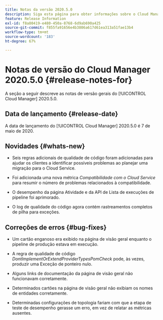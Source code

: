 ```yaml
---
title: Notas da versão 2020.5.0
description: Siga esta página para obter informações sobre o Cloud Manager 2020.5.0
feature: Release Information
exl-id: f8a80419-e480-450a-8768-6d9ab690a425
source-git-commit: f855fa91656e4b3806a617d61ea313a51fae13b4
workflow-type: tm+mt
source-wordcount: '183'
ht-degree: 67%

---
```


# Notas de versão do Cloud Manager 2020.5.0 {#release-notes-for}

A seção a seguir descreve as notas de versão gerais do [!UICONTROL Cloud Manager] 2020.5.0.

## Data de lançamento {#release-date}

A data de lançamento do [!UICONTROL Cloud Manager] 2020.5.0 é 7 de maio de 2020.

## Novidades {#whats-new}

* Seis regras adicionais de qualidade de código foram adicionadas para ajudar os clientes a identificar possíveis problemas ao planejar uma migração para o Cloud Service.

* Foi adicionada uma nova métrica *Compatibilidade com o Cloud Service* para resumir o número de problemas relacionados à compatibilidade.

* O desempenho da página Atividade e da API de Lista de execuções de pipeline foi aprimorado.

* O log de qualidade do código agora contém rastreamentos completos de pilha para exceções.

## Correções de erros {#bug-fixes}

* Um cartão enganoso era exibido na página de visão geral enquanto o pipeline de produção estava em execução.

* A regra de qualidade de código *DontImplementOrExtendProviderTypesPomCheck* pode, às vezes, produzir uma Exceção de ponteiro nulo.

* Alguns links de documentação da página de visão geral não funcionavam corretamente.

* Determinados cartões na página de visão geral não exibiam os nomes de entidades corretamente.

* Determinadas configurações de topologia fariam com que a etapa de teste de desempenho gerasse um erro, em vez de relatar as métricas ausentes.
